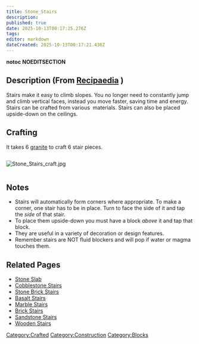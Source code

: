 ```yaml
---
title: Stone_Stairs
description: 
published: true
date: 2025-10-13T00:17:25.276Z
tags: 
editor: markdown
dateCreated: 2025-10-13T00:17:21.436Z
---
```


__notoc__ __NOEDITSECTION__

## Description (From [Recipaedia](Recipaedia "wikilink") )

Stairs make it easy to climb slopes. You no longer need to constantly
jump and climb vertical faces, instead you move faster, saving time and
energy. Stairs can be crafted from various  materials. Stairs can also
be placed upside-down on the ceilings.

## Crafting

It takes 6 [granite](Recipaedia/Terrain/Granite.md "wikilink") to craft 6 stair pieces.

<div style="overflow: hidden">

![Stone_Stairs_craft.jpg](Stone_Stairs_craft.jpg
"Stone_Stairs_craft.jpg")

</div>

## Notes

  - Stairs will automatically form corners where appropriate. To make a
    corner, one stair has to be in place. Turn to face the side of it
    and tap the *side* of that stair.
  - To place them upside-down you must have a block *above* it and tap
    that block.
  - They are useful in a variety of decoration or design features.
  - Remember stairs are NOT fluid blockers and will pop if water or
    magma touches them.

## Related Pages

  - [Stone Slab](Stone_Slab "wikilink")
  - [Cobblestone Stairs](Cobblestone_Stairs "wikilink")
  - [Stone Brick Stairs](Stone_Brick_Stairs "wikilink")
  - [Basalt Stairs](Basalt_Stairs "wikilink")
  - [Marble Stairs](Marble_Stairs "wikilink")
  - [Brick Stairs](Brick_Stairs "wikilink")
  - [Sandstone Stairs](Sandstone_Stairs "wikilink")
  - [Wooden Stairs](Wooden_Stairs "wikilink")

[Category:Crafted](Category:Crafted "wikilink")
[Category:Construction](Category:Construction "wikilink")
[Category:Blocks](Category:Blocks "wikilink")